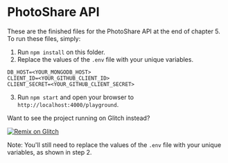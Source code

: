 PhotoShare API
===========
These are the finished files for the PhotoShare API at the end of chapter 5. To run these files, simply:

1. Run `npm install` on this folder.
2. Replace the values of the `.env` file with your unique variables.

```
DB_HOST=<YOUR_MONGODB_HOST>
CLIENT_ID=<YOUR_GITHUB_CLIENT_ID>
CLIENT_SECRET=<YOUR_GITHUB_CLIENT_SECRET>
```
3. Run `npm start` and open your browser to `http://localhost:4000/playground`.

Want to see the project running on Glitch instead?

[![Remix on Glitch](https://cdn.glitch.com/2703baf2-b643-4da7-ab91-7ee2a2d00b5b%2Fremix-button.svg)](https://glitch.com/edit/#!#!/remix/photo-share-api-ch05)

Note: You'll still need to replace the values of the `.env` file with your unique variables, as shown in step 2.
